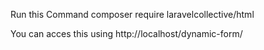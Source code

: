Run this Command composer require laravelcollective/html

You can acces this using http://localhost/dynamic-form/
